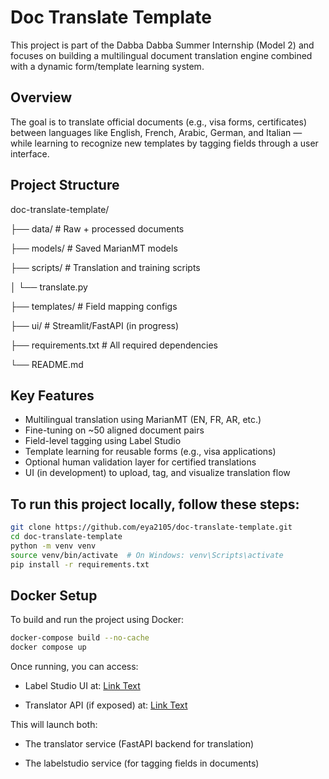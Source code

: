 #  Doc Translate Template

This project is part of the Dabba Dabba Summer Internship (Model 2) and focuses on building a multilingual document translation engine combined with a dynamic form/template learning system.

##  Overview

The goal is to translate official documents (e.g., visa forms, certificates) between languages like English, French, Arabic, German, and Italian — while learning to recognize new templates by tagging fields through a user interface.

##  Project Structure 

doc-translate-template/

├── data/               # Raw + processed documents

├── models/             # Saved MarianMT models

├── scripts/            # Translation and training scripts

│   └── translate.py

├── templates/          # Field mapping configs

├── ui/                 # Streamlit/FastAPI (in progress)

├── requirements.txt    # All required dependencies

└── README.md

##  Key Features

- Multilingual translation using MarianMT (EN, FR, AR, etc.)
- Fine-tuning on ~50 aligned document pairs
- Field-level tagging using Label Studio
- Template learning for reusable forms (e.g., visa applications)
- Optional human validation layer for certified translations
- UI (in development) to upload, tag, and visualize translation flow

##  To run this project locally, follow these steps:

```bash
git clone https://github.com/eya2105/doc-translate-template.git
cd doc-translate-template
python -m venv venv
source venv/bin/activate  # On Windows: venv\Scripts\activate
pip install -r requirements.txt
```

##  Docker Setup

To build and run the project using Docker:

```bash
docker-compose build --no-cache
docker compose up
```

Once running, you can access:

- Label Studio UI at: [Link Text](http://localhost:8080)

- Translator API (if exposed) at: [Link Text](http://localhost:8080)

This will launch both:

- The translator service (FastAPI backend for translation)

- The labelstudio service (for tagging fields in documents)